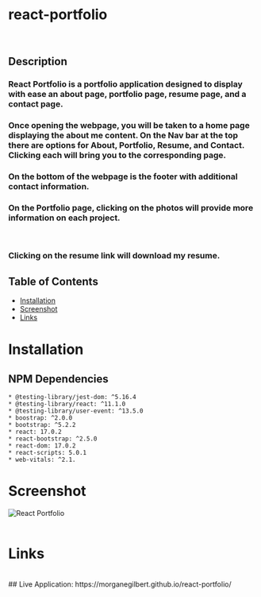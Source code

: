 # react-portfolio
<br>

## Description

### React Portfolio is a portfolio application designed to display with ease an about page, portfolio page, resume page, and a contact page.
### Once opening the webpage, you will be taken to a home page displaying the about me content. On the Nav bar at the top there are options for About, Portfolio, Resume, and Contact. Clicking each will bring you to the corresponding page.
### On the bottom of the webpage is the footer with additional contact information.
### On the Portfolio page, clicking on the photos will provide more information on each project.
<br>

### Clicking on the resume link will download my resume.

## Table of Contents

- [Installation](#installation)
- [Screenshot](#screenshot)
- [Links](#links)

# Installation

## NPM Dependencies
    * @testing-library/jest-dom: ^5.16.4
    * @testing-library/react: ^11.1.0
    * @testing-library/user-event: ^13.5.0
    * boostrap: ^2.0.0
    * bootstrap: ^5.2.2
    * react: 17.0.2
    * react-bootstrap: ^2.5.0
    * react-dom: 17.0.2
    * react-scripts: 5.0.1
    * web-vitals: ^2.1.

# Screenshot
![React Portfolio](./utils/images/demo.JPG "React Portfolio")
<br>
<br>

# Links
<br>
## Live Application: https://morganegilbert.github.io/react-portfolio/ 
